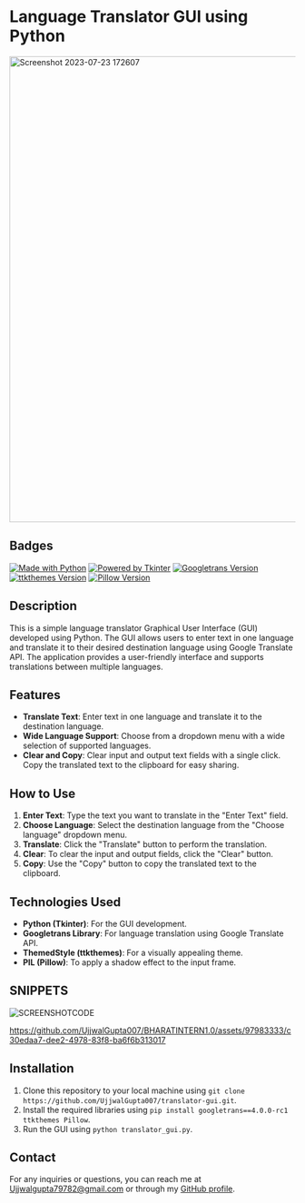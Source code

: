 # Language Translator GUI using Python

<img width="821" alt="Screenshot 2023-07-23 172607" src="https://github.com/UjjwalGupta007/BHARATINTERN1.0/assets/97983333/95c753f3-7671-49d4-a00c-94c7450ff16c">


## Badges

[![Made with Python](https://img.shields.io/badge/Made%20with-Python-3776AB?style=for-the-badge&logo=python&logoColor=white)](https://www.python.org/)
[![Powered by Tkinter](https://img.shields.io/badge/Powered%20by-Tkinter-FFD700?style=for-the-badge&logo=python&logoColor=black)](https://docs.python.org/3/library/tkinter.html)
[![Googletrans Version](https://img.shields.io/badge/Googletrans%20Version-4.0.0--rc1-4285F4?style=for-the-badge)](https://pypi.org/project/googletrans/4.0.0-rc1/)
[![ttkthemes Version](https://img.shields.io/badge/ttkthemes%20Version-3.1.0-78909C?style=for-the-badge)](https://pypi.org/project/ttkthemes/3.1.0/)
[![Pillow Version](https://img.shields.io/badge/Pillow%20Version-8.3.1-212121?style=for-the-badge)](https://pypi.org/project/Pillow/8.3.1/)


## Description

This is a simple language translator Graphical User Interface (GUI) developed using Python. The GUI allows users to enter text in one language and translate it to their desired destination language using Google Translate API. The application provides a user-friendly interface and supports translations between multiple languages.

## Features

- **Translate Text**: Enter text in one language and translate it to the destination language.
- **Wide Language Support**: Choose from a dropdown menu with a wide selection of supported languages.
- **Clear and Copy**: Clear input and output text fields with a single click. Copy the translated text to the clipboard for easy sharing.

## How to Use

1. **Enter Text**: Type the text you want to translate in the "Enter Text" field.
2. **Choose Language**: Select the destination language from the "Choose language" dropdown menu.
3. **Translate**: Click the "Translate" button to perform the translation.
4. **Clear**: To clear the input and output fields, click the "Clear" button.
5. **Copy**: Use the "Copy" button to copy the translated text to the clipboard.

## Technologies Used

- **Python (Tkinter)**: For the GUI development.
- **Googletrans Library**: For language translation using Google Translate API.
- **ThemedStyle (ttkthemes)**: For a visually appealing theme.
- **PIL (Pillow)**: To apply a shadow effect to the input frame.

## SNIPPETS
![SCREENSHOTCODE](https://github.com/UjjwalGupta007/BHARATINTERN1.0/assets/97983333/4d2baeb8-ccc5-4721-bc30-42e342896202)



https://github.com/UjjwalGupta007/BHARATINTERN1.0/assets/97983333/c30edaa7-dee2-4978-83f8-ba6f6b313017







## Installation

1. Clone this repository to your local machine using `git clone https://github.com/UjjwalGupta007/translator-gui.git`.
2. Install the required libraries using `pip install googletrans==4.0.0-rc1 ttkthemes Pillow`.
3. Run the GUI using `python translator_gui.py`.


## Contact

For any inquiries or questions, you can reach me at Ujjwalgupta79782@gmail.com or through my [GitHub profile](https://github.com/Ujjwalgupta007).

